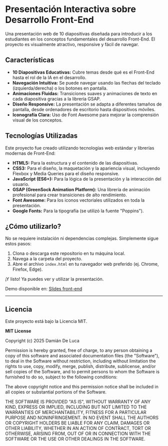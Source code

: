 # Presentación Interactiva sobre Desarrollo Front-End

Una presentación web de 10 diapositivas diseñada para introducir a los estudiantes en los conceptos fundamentales del desarrollo Front-End. El proyecto es visualmente atractivo, responsive y fácil de navegar.

## Características

- **10 Diapositivas Educativas:** Cubre temas desde qué es el Front-End hasta el rol de la IA en el desarrollo.
- **Navegación Intuitiva:** Se puede navegar usando las flechas del teclado (izquierda/derecha) o los botones en pantalla.
- **Animaciones Fluidas:** Transiciones suaves y animaciones de texto en cada diapositiva gracias a la librería GSAP.
- **Diseño Responsive:** La presentación se adapta a diferentes tamaños de pantalla, desde ordenadores de escritorio hasta dispositivos móviles.
- **Iconografía Clara:** Uso de Font Awesome para mejorar la comprensión visual de los conceptos.

## Tecnologías Utilizadas

Este proyecto fue creado utilizando tecnologías web estándar y librerías modernas de Front-End:

- **HTML5:** Para la estructura y el contenido de las diapositivas.
- **CSS3:** Para el diseño, la maquetación y la apariencia visual, incluyendo Flexbox y Media Queries para el diseño responsive.
- **JavaScript (ES6+):** Para la lógica de la presentación y la interacción del usuario.
- **GSAP (GreenSock Animation Platform):** Una librería de animación profesional para crear transiciones de alto rendimiento.
- **Font Awesome:** Para los iconos vectoriales utilizados en toda la presentación.
- **Google Fonts:** Para la tipografía (se utilizó la fuente "Poppins").

## ¿Cómo utilizarlo?

No se requiere instalación ni dependencias complejas. Simplemente sigue estos pasos:

1.  Clona o descarga este repositorio en tu máquina local.
2.  Navega a la carpeta del proyecto.
3.  Abre el archivo `index.html` en tu navegador web preferido (ej. Chrome, Firefox, Edge).

¡Y listo! Ya puedes ver y utilizar la presentación.

Demo disponible en: [Slides front-end]([https://www.ejemplo.com](https://testdami555.github.io/slides-front-end))


---

## Licencia

Este proyecto está bajo la Licencia MIT.

**MIT License**

Copyright (c) 2025 Damián De Luca

Permission is hereby granted, free of charge, to any person obtaining a copy
of this software and associated documentation files (the "Software"), to deal
in the Software without restriction, including without limitation the rights
to use, copy, modify, merge, publish, distribute, sublicense, and/or sell
copies of the Software, and to permit persons to whom the Software is
furnished to do so, subject to the following conditions:

The above copyright notice and this permission notice shall be included in all
copies or substantial portions of the Software.

THE SOFTWARE IS PROVIDED "AS IS", WITHOUT WARRANTY OF ANY KIND, EXPRESS OR
IMPLIED, INCLUDING BUT NOT LIMITED TO THE WARRANTIES OF MERCHANTABILITY,
FITNESS FOR A PARTICULAR PURPOSE AND NONINFRINGEMENT. IN NO EVENT SHALL THE
AUTHORS OR COPYRIGHT HOLDERS BE LIABLE FOR ANY CLAIM, DAMAGES OR OTHER
LIABILITY, WHETHER IN AN ACTION OF CONTRACT, TORT OR OTHERWISE, ARISING FROM,
OUT OF OR IN CONNECTION WITH THE SOFTWARE OR THE USE OR OTHER DEALINGS IN THE
SOFTWARE.
